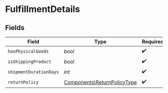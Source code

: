 # FulfillmentDetails


## Fields

| Field                                                                      | Type                                                                       | Required                                                                   | Description                                                                |
| -------------------------------------------------------------------------- | -------------------------------------------------------------------------- | -------------------------------------------------------------------------- | -------------------------------------------------------------------------- |
| `hasPhysicalGoods`                                                         | *bool*                                                                     | :heavy_check_mark:                                                         | N/A                                                                        |
| `isShippingProduct`                                                        | *bool*                                                                     | :heavy_check_mark:                                                         | N/A                                                                        |
| `shipmentDurationDays`                                                     | *int*                                                                      | :heavy_check_mark:                                                         | N/A                                                                        |
| `returnPolicy`                                                             | [Components\ReturnPolicyType](../../Models/Components/ReturnPolicyType.md) | :heavy_check_mark:                                                         | N/A                                                                        |